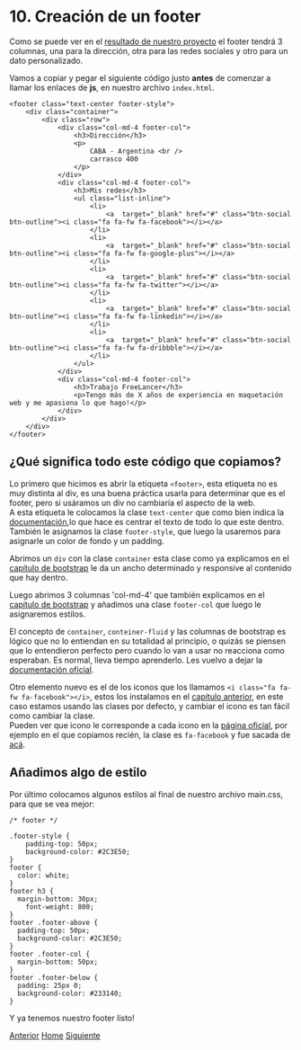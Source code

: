 # 10. Creación de un footer

Como se puede ver en el [resultado de nuestro proyecto](http://dacu.com.ar/mi_primera_pagina/) el footer tendrá 3 columnas, una para la dirección, otra para las redes sociales y otro para un dato personalizado.

Vamos a copiar y pegar el siguiente código justo **antes** de comenzar a llamar los enlaces de **js**, en nuestro archivo `index.html`.
```
<footer class="text-center footer-style">
    <div class="container">
        <div class="row">
            <div class="col-md-4 footer-col">
                <h3>Dirección</h3>
                <p>
                    CABA - Argentina <br />
                    carrasco 400
                </p>
            </div>
            <div class="col-md-4 footer-col">
                <h3>Mis redes</h3>
                <ul class="list-inline">
                    <li>
                        <a  target="_blank" href="#" class="btn-social btn-outline"><i class="fa fa-fw fa-facebook"></i></a>
                    </li>
                    <li>
                        <a  target="_blank" href="#" class="btn-social btn-outline"><i class="fa fa-fw fa-google-plus"></i></a>
                    </li>
                    <li>
                        <a  target="_blank" href="#" class="btn-social btn-outline"><i class="fa fa-fw fa-twitter"></i></a>
                    </li>
                    <li>
                        <a  target="_blank" href="#" class="btn-social btn-outline"><i class="fa fa-fw fa-linkedin"></i></a>
                    </li>
                    <li>
                        <a  target="_blank" href="#" class="btn-social btn-outline"><i class="fa fa-fw fa-dribbble"></i></a>
                    </li>
                </ul>
            </div>
            <div class="col-md-4 footer-col">
                <h3>Trabajo FreeLancer</h3>
                <p>Tengo más de X años de experiencia en maquetación web y me apasiona lo que hago!</p>
            </div>
        </div>
    </div>
</footer>
```

## ¿Qué significa todo este código que copiamos?

Lo primero que hicimos es abrir la etiqueta `<footer>`, esta etiqueta no es muy distinta al div, es una buena práctica usarla para determinar que es el footer, pero si usáramos un div no cambiaría el aspecto de la web.<br />
A esta etiqueta le colocamos la clase `text-center` que como bien indica la [documentación](http://getbootstrap.com/css/#type-alignment),lo que hace es centrar el texto de todo lo que este dentro.
<br />
También le asignamos la clase `footer-style`, que luego la usaremos para asignarle un color de fondo y un padding.

Abrimos un `div` con la clase `container` esta clase como ya explicamos en el [capítulo de bootstrap](https://fgarciajulia.github.io/mi_primera_pagina/acerca-bootstrap) le da un ancho determinado y responsive al contenido que hay dentro.

Luego abrimos 3 columnas 'col-md-4' que también explicamos en el [capítulo de bootstrap](https://fgarciajulia.github.io/mi_primera_pagina/acerca-bootstrap) y añadimos una clase `footer-col` que luego le asignaremos estilos.

El concepto de `container`, `conteiner-fluid` y las columnas de bootstrap es lógico que no lo entiendan en su totalidad al principio, o quizás se piensen que lo entendieron perfecto pero cuando lo van a usar no reacciona como esperaban. Es normal, lleva tiempo aprenderlo. Les vuelvo a dejar la [documentación oficial](http://getbootstrap.com/css/#overview-container).

Otro elemento nuevo es el de los iconos que los llamamos `<i class="fa fa-fw fa-facebook"></i>`, estos los instalamos en el [capitulo anterior](https://fgarciajulia.github.io/mi_primera_pagina/fontawesome), en este caso estamos usando las clases por defecto, y cambiar el icono es tan fácil como cambiar la clase.<br />
Pueden ver que icono le corresponde a cada icono en la [página oficial](http://fontawesome.io/icons/), por ejemplo en el que copiamos recién, la clase es `fa-facebook` y fue sacada de [acá](http://fontawesome.io/icon/facebook/).

## Añadimos algo de estilo

Por último colocamos algunos estilos al final de nuestro archivo main.css, para que se vea mejor:

```
/* footer */

.footer-style {
    padding-top: 50px;
    background-color: #2C3E50;
}
footer {
  color: white;
}
footer h3 {
  margin-bottom: 30px;
    font-weight: 800;
}
footer .footer-above {
  padding-top: 50px;
  background-color: #2C3E50;
}
footer .footer-col {
  margin-bottom: 50px;
}
footer .footer-below {
  padding: 25px 0;
  background-color: #233140;
}
```
Y ya tenemos nuestro footer listo!

<div class="Grid">
    <a href="https://fgarciajulia.github.io/mi_primera_pagina/fontawesome" class="my-btn anterior">Anterior</a>
    <a href="https://fgarciajulia.github.io/mi_primera_pagina" class="my-btn home">Home</a>
    <a href="https://fgarciajulia.github.io/mi_primera_pagina" class="my-btn siguiente">Siguiente</a>
</div>